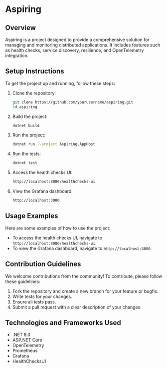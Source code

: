 # Aspiring

## Overview

Aspiring is a project designed to provide a comprehensive solution for managing and monitoring distributed applications. It includes features such as health checks, service discovery, resilience, and OpenTelemetry integration.

## Setup Instructions

To get the project up and running, follow these steps:

1. Clone the repository:
   ```sh
   git clone https://github.com/yourusername/aspiring.git
   cd aspiring
   ```

2. Build the project:
   ```sh
   dotnet build
   ```

3. Run the project:
   ```sh
   dotnet run --project Aspiring.AppHost
   ```

4. Run the tests:
   ```sh
   dotnet test
   ```

5. Access the health checks UI:
   ```sh
   http://localhost:8080/healthchecks-ui
   ```

6. View the Grafana dashboard:
   ```sh
   http://localhost:3000
   ```

## Usage Examples

Here are some examples of how to use the project:

- To access the health checks UI, navigate to `http://localhost:8080/healthchecks-ui`.
- To view the Grafana dashboard, navigate to `http://localhost:3000`.

## Contribution Guidelines

We welcome contributions from the community! To contribute, please follow these guidelines:

1. Fork the repository and create a new branch for your feature or bugfix.
2. Write tests for your changes.
3. Ensure all tests pass.
4. Submit a pull request with a clear description of your changes.

## Technologies and Frameworks Used

- .NET 8.0
- ASP.NET Core
- OpenTelemetry
- Prometheus
- Grafana
- HealthChecksUI
